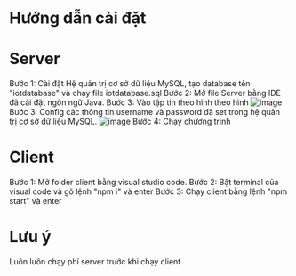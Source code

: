 # Hướng dẫn cài đặt

# Server
Bước 1: Cài đặt Hệ quản trị cơ sở dữ liệu MySQL, tạo database tên "iotdatabase" và chạy file iotdatabase.sql
Bước 2: Mở file Server bằng IDE đã cài đặt ngôn ngữ Java.
Bước 3: Vào tập tin theo hình theo hình
![image](https://github.com/phanminhquan/Do_An_N2023/assets/87330366/c126f5e8-c975-482a-9859-131db8999892)
Bước 3: Config các thông tin username và password đã set trong hệ quản trị cơ sở dữ liệu MySQL.
![image](https://github.com/phanminhquan/Do_An_N2023/assets/87330366/ba472d3a-f74b-4d19-9246-e4ada7e1b350)
Bước 4: Chạy chương trình

# Client
Bước 1: Mở folder client bằng visual studio code.
Bước 2: Bật terminal của visual code và gõ lệnh "npm i" và enter
Bước 3: Chạy client bằng lệnh "npm start" và enter

# Lưu ý
Luôn luôn chạy phí server trước khi chạy client
